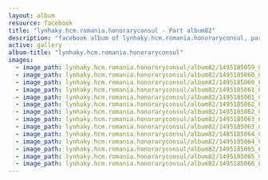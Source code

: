 ```yaml
---
layout: album
resource: facebook
title: "lynhaky.hcm.romania.honoraryconsul - Part album82"
description: "facebook album of lynhaky.hcm.romania.honoraryconsul, part album82."
active: gallery
album-title: "lynhaky.hcm.romania.honoraryconsul"
images:
  - image_path: lynhaky.hcm.romania.honoraryconsul/album82/1495185059_8u9a4801.jpg
  - image_path: lynhaky.hcm.romania.honoraryconsul/album82/1495185060_8u9a4809.jpg
  - image_path: lynhaky.hcm.romania.honoraryconsul/album82/1495185060_8u9a4829.jpg
  - image_path: lynhaky.hcm.romania.honoraryconsul/album82/1495185061_8u9a4843.jpg
  - image_path: lynhaky.hcm.romania.honoraryconsul/album82/1495185061_8u9a4846.jpg
  - image_path: lynhaky.hcm.romania.honoraryconsul/album82/1495185062_8u9a4852.jpg
  - image_path: lynhaky.hcm.romania.honoraryconsul/album82/1495185062_8u9a4863.jpg
  - image_path: lynhaky.hcm.romania.honoraryconsul/album82/1495185063_8u9a4873.jpg
  - image_path: lynhaky.hcm.romania.honoraryconsul/album82/1495185063_8u9a4875.jpg
  - image_path: lynhaky.hcm.romania.honoraryconsul/album82/1495185064_8u9a4897.jpg
  - image_path: lynhaky.hcm.romania.honoraryconsul/album82/1495185064_8u9a4898.jpg
  - image_path: lynhaky.hcm.romania.honoraryconsul/album82/1495185065_8u9a4900.jpg
  - image_path: lynhaky.hcm.romania.honoraryconsul/album82/1495185065_8u9a4905.jpg
  - image_path: lynhaky.hcm.romania.honoraryconsul/album82/1495185066_8u9a4909.jpg
---
```

